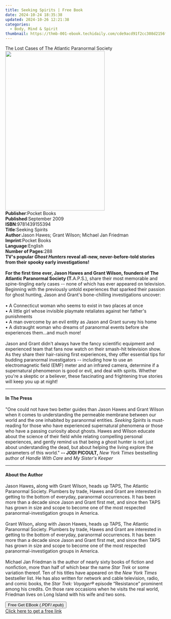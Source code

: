 ```yaml
---
title: Seeking Spirits | Free Book
date: 2024-10-24 18:35:38
updated: 2024-10-26 12:21:38
categories:
  - Body, Mind & Spirit
thumbnail: https://thmb-001-ebook.techidaily.com/cde9acd91f2cc308d2156f1bde02be9eec98bf04ac8c2371962891205be30a95.jpg
---
```

<main id="book-container">
  <div class="flex flex-col">
    <div class="book-brief flex-1 py-6 px-4 sm:p-6 md:py-10 md:px-8">
      <!-- brief-->
      <div class="book-brief-main">
        The Lost Cases of The Atlantic Paranormal Society
      </div>
    </div>
    <div
      class="book-meta-info flex-1 grid gap-4 col-start-1 col-end-3 row-start-1 sm:mb-6 sm:grid-cols-4 lg:gap-6 lg:col-start-2 lg:row-end-6 lg:row-span-6 lg:mb-0"
    >
      <div
        class="book-meta-info-left place-content-center mt-4 p-4 text-sm leading-6 col-start-2 col-span-2 dark:text-slate-400"
      >
        <img
          class="w-full h-500 object-cover rounded-lg sm:h-255 sm:col-span-2 lg:col-span-full"
          src="https://img-001-ebook.techidaily.com/3ae63487c122e0092a3b288c9461a78b23357a4d81622bd526018d9ba782441f.jpg"
          alt=""
          width="312"
          height="500"
        />
      </div>
      <div
        class="book-meta-info-right mt-2 col-start-1 row-start-2 col-span-3 self-center"
      >
        <!-- meta data  -->
        <div class="flex flex-col px-4 md:px-8">
          <div class="flex-1">
            <strong>Publisher</strong>:<span class="px-2">Pocket Books</span>
          </div>
          <div class="flex-1">
            <strong>Published</strong>:<span class="px-2">September 2009</span>
          </div>
          <div class="flex-1">
            <strong>ISBN</strong>:<span class="px-2">9781439155394</span>
          </div>
          <div class="flex-1">
            <strong>Title</strong>:<span class="px-2">Seeking Spirits</span>
          </div>
          <div class="flex-1">
            <strong>Author</strong>:<span class="px-2"
              >Jason Hawes; Grant Wilson; Michael Jan Friedman</span
            >
          </div>
          <div class="flex-1">
            <strong>Imprint</strong>:<span class="px-2">Pocket Books</span>
          </div>
          <div class="flex-1">
            <strong>Language</strong>:<span class="px-2">English</span>
          </div>
          <div class="flex-1">
            <strong>Number of Pages</strong>:<span class="px-2">288</span>
          </div>
        </div>
      </div>
    </div>
    <div class="book-description flex-1 py-6 px-4 sm:p-6 md:py-10 md:px-8">
      <div class="book-description-main">
        <div accordion-content="" id="description">
          <b
            >TV's popular <i>Ghost Hunters </i>reveal all-new, never-before-told
            stories from their spooky early investigations!</b
          ><br /><br /><b
            >For the first time ever, Jason Hawes and Grant Wilson, founders of
            The Atlantic Paranormal Society (T.</b
          >A.P.S.), share their most memorable and spine-tingling early cases --
          none of which has ever appeared on television. Beginning with the
          previously untold experiences that sparked their passion for ghost
          hunting, Jason and Grant's bone-chilling investigations uncover:<br />
          <br />• A Connecticut woman who seems to exist in two places at
          once<br />
          • A little girl whose invisible playmate retaliates against her
          father's punishments<br />
          • A man overcome by an evil entity as Jason and Grant survey his
          home<br />
          • A distraught woman who dreams of paranormal events before she
          experiences them...and much more!<br />
          <br />Jason and Grant didn't always have the fancy scientific
          equipment and experienced team that fans now watch on their smash-hit
          television show. As they share their hair-raising first experiences,
          they offer essential tips for budding paranormal investigators --
          including how to use an electromagnetic field (EMF) meter and an
          infrared camera, determine if a supernatural phenomenon is good or
          evil, and deal with spirits. Whether you're a skeptic or a believer,
          these fascinating and frightening true stories will keep you up at
          night!
        </div>
        <div class="accordion-fader"></div>
      </div>
    </div>
    <div class="book-excerpts flex-1 py-6 px-4 sm:p-6 md:py-10 md:px-8">
      <!-- excerpts-->
      <div class="book-excerpts-main">
        <hr />
        <h4 class="placeholder placeholder-heading">
          <span>In The Press</span>
        </h4>
        <p>
          "One could not have two better guides than Jason Hawes and Grant
          Wilson when it comes to understanding the permeable membrane between
          our world and the one inhabited by paranormal entities.
          <i>Seeking Spirits</i> is must-reading for those who have experienced
          supernatural phenomena or those who have a passing curiosity about
          ghosts. Hawes and Wilson educate about the science of their field
          while relating compelling personal experiences, and gently remind us
          that being a ghost hunter is not just about understanding the dead,
          but about helping the living explore the parameters of this world."
          <b> -- JODI PICOULT,</b> <i>New York Times</i> bestselling author of
          <i>Handle With Care</i> and <i>My Sister's Keeper</i>
        </p>
      </div>
    </div>
    <div class="book-about-author flex-1 py-6 px-4 sm:p-6 md:py-10 md:px-8">
      <!-- about author-->
      <div class="book-main-author-main">
        <hr />
        <h4 class="placeholder placeholder-heading">
          <span>About the Author</span>
        </h4>
        <p>
          Jason Hawes<b>,</b> along with Grant Wilson, heads up TAPS, The
          Atlantic Paranormal Society. Plumbers by trade, Hawes and Grant are
          interested in getting to the bottom of everyday, paranormal
          occurrences. It has been more than a decade since Jason and Grant
          first met, and since then TAPS has grown in size and scope to become
          one of the most respected paranormal-investigation groups in
          America.<br /><br />Grant Wilson<b>,</b> along with Jason Hawes, heads
          up TAPS, The Atlantic Paranormal Society. Plumbers by trade, Hawes and
          Grant are interested in getting to the bottom of everyday, paranormal
          occurrences. It has been more than a decade since Jason and Grant
          first met, and since then TAPS has grown in size and scope to become
          one of the most respected paranormal-investigation groups in
          America.<br /><br />Michael Jan Friedman is the author of nearly sixty
          books of fiction and nonfiction, more than half of which bear the name
          <i>Star Trek</i> or some variation thereof. Ten of his titles have
          appeared on the <i>New York Times</i> bestseller list. He has also
          written for network and cable television, radio, and comic books, the
          <i>Star Trek: Voyager®</i> episode “Resistance” prominent among his
          credits. On those rare occasions when he visits the real world,
          Friedman lives on Long Island with his wife and two sons.
        </p>
      </div>
    </div>
    <div class="book-free-get flex-1 py-6 px-4 sm:p-6 md:py-10 md:px-8">
      <button
        id="btn-free-get"
        class="bg-blue-500 hover:bg-blue-700 text-white font-bold py-2 px-4 rounded"
      >
        Free Get EBook (.PDF/.epub)
      </button>
      <div id="countdown-display" class="px-2 text-lg mt-2"></div>
      <a
        id="free-link"
        class="hidden bg-blue-500 hover:bg-blue-700 text-white font-bold py-2 px-4 rounded"
        href="https://www.ebooks.com/en-us/book/461867/seeking-spirits/jason-hawes/"
        target="_blank"
        >Click here to get a free link</a
      >
    </div>
    <script>
      let countdownTime = 0;
      let countdownInterval = null;
      document
        .getElementById('btn-free-get')
        .addEventListener('click', startCountdown);
      function startCountdown() {
        countdownTime = new Date().getTime() + 60000 * 3;
        countdownInterval = setInterval(updateCountdown, 1000);
        document.getElementById('btn-free-get').disabled = true;
        document
          .getElementById('btn-free-get')
          .classList.add('bg-gray-500', 'cursor-not-allowed');
      }
      function updateCountdown() {
        let currentTime = new Date().getTime();
        let timeLeft = countdownTime - currentTime;
        let secondsLeft = Math.floor(timeLeft / 1000);
        document.getElementById('countdown-display').innerHTML =
          `Remaining time: ${secondsLeft} seconds.`;
        if (secondsLeft <= 0) {
          clearInterval(countdownInterval);
          document.getElementById('btn-free-get').classList.add('hidden');
          document.getElementById('free-link').classList.remove('hidden');
          document.getElementById('countdown-display').innerHTML = '';
        }
      }
    </script>
  </div>
</main>
